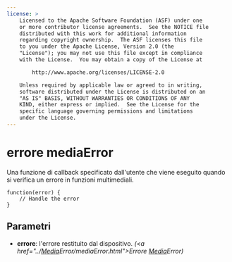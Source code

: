 ```yaml
---
license: >
    Licensed to the Apache Software Foundation (ASF) under one
    or more contributor license agreements.  See the NOTICE file
    distributed with this work for additional information
    regarding copyright ownership.  The ASF licenses this file
    to you under the Apache License, Version 2.0 (the
    "License"); you may not use this file except in compliance
    with the License.  You may obtain a copy of the License at

        http://www.apache.org/licenses/LICENSE-2.0

    Unless required by applicable law or agreed to in writing,
    software distributed under the License is distributed on an
    "AS IS" BASIS, WITHOUT WARRANTIES OR CONDITIONS OF ANY
    KIND, either express or implied.  See the License for the
    specific language governing permissions and limitations
    under the License.
---
```


# errore mediaError

Una funzione di callback specificato dall'utente che viene eseguito quando si verifica un errore in funzioni multimediali.

    function(error) {
        // Handle the error
    }
    

## Parametri

*   **errore**: l'errore restituito dal dispositivo. *(<a href="../<a href="../media.html">Media</a>Error/mediaError.html">Errore <a href="../media.html">Media</a>Error</a>)*